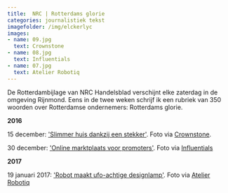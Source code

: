 ```yaml
---
title:  NRC | Rotterdams glorie
categories: journalistiek tekst 
imagefolder: /img/elckerlyc
images:
- name: 09.jpg
  text: Crownstone
- name: 08.jpg
  text: Influentials
- name: 07.jpg
  text: Atelier Robotiq
---
```


De Rotterdambijlage van NRC Handelsblad verschijnt elke zaterdag in de omgeving Rijnmond. Eens in de twee weken schrijf ik een rubriek van 350 woorden over Rotterdamse ondernemers: Rotterdams glorie. 

**2016**

15 december: ['Slimmer huis dankzij een stekker'](https://www.nrc.nl/nieuws/2016/12/15/slimmer-huis-dankzij-een-stekker-5780952-a1536988). Foto via [Crownstone](https://crownstone.rocks/).

30 december: ['Online marktplaats voor promoters'](https://www.nrc.nl/nieuws/2016/12/30/online-marktplaats-voor-promoters-5930578-a1538969). Foto via [Influentials](https://influentials.network/)

**2017**

19 januari 2017: ['Robot maakt ufo-achtige designlamp'](https://www.nrc.nl/nieuws/2017/01/19/robot-maakt-ufo-achtige-designlamp-6253689-a1542041). Foto via [Atelier Robotiq](http://www.atelierrobotiq.com/)
